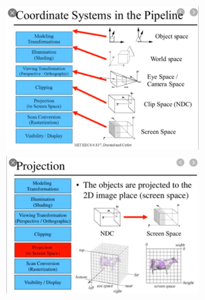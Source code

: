 ![image-20240321012249095](../../../../image/image-20240321012249095.png)

![image-20240321012350888](../../../../image/image-20240321012350888.png)